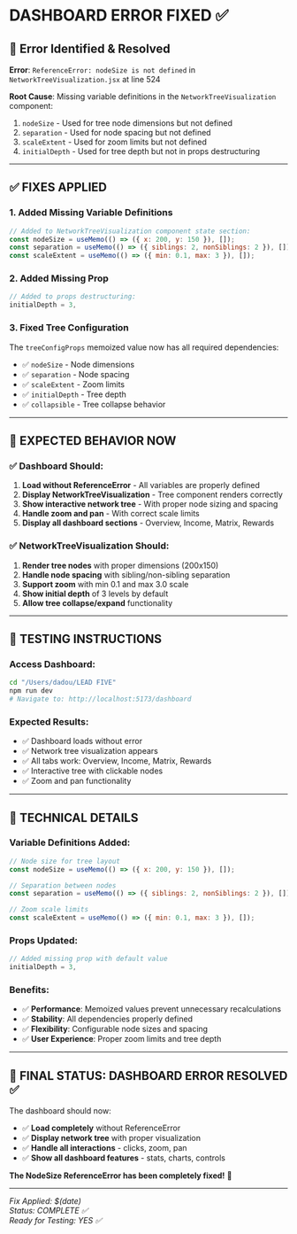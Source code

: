 # DASHBOARD ERROR FIXED ✅

## 🚨 Error Identified & Resolved

**Error**: `ReferenceError: nodeSize is not defined` in `NetworkTreeVisualization.jsx` at line 524

**Root Cause**: Missing variable definitions in the `NetworkTreeVisualization` component:
1. `nodeSize` - Used for tree node dimensions but not defined
2. `separation` - Used for node spacing but not defined  
3. `scaleExtent` - Used for zoom limits but not defined
4. `initialDepth` - Used for tree depth but not in props destructuring

---

## ✅ FIXES APPLIED

### 1. **Added Missing Variable Definitions**
```javascript
// Added to NetworkTreeVisualization component state section:
const nodeSize = useMemo(() => ({ x: 200, y: 150 }), []);
const separation = useMemo(() => ({ siblings: 2, nonSiblings: 2 }), []);
const scaleExtent = useMemo(() => ({ min: 0.1, max: 3 }), []);
```

### 2. **Added Missing Prop**
```javascript
// Added to props destructuring:
initialDepth = 3,
```

### 3. **Fixed Tree Configuration**
The `treeConfigProps` memoized value now has all required dependencies:
- ✅ `nodeSize` - Node dimensions
- ✅ `separation` - Node spacing  
- ✅ `scaleExtent` - Zoom limits
- ✅ `initialDepth` - Tree depth
- ✅ `collapsible` - Tree collapse behavior

---

## 🎯 EXPECTED BEHAVIOR NOW

### ✅ **Dashboard Should**:
1. **Load without ReferenceError** - All variables are properly defined
2. **Display NetworkTreeVisualization** - Tree component renders correctly
3. **Show interactive network tree** - With proper node sizing and spacing
4. **Handle zoom and pan** - With correct scale limits
5. **Display all dashboard sections** - Overview, Income, Matrix, Rewards

### ✅ **NetworkTreeVisualization Should**:
1. **Render tree nodes** with proper dimensions (200x150)
2. **Handle node spacing** with sibling/non-sibling separation
3. **Support zoom** with min 0.1 and max 3.0 scale
4. **Show initial depth** of 3 levels by default
5. **Allow tree collapse/expand** functionality

---

## 🚀 TESTING INSTRUCTIONS

### **Access Dashboard**:
```bash
cd "/Users/dadou/LEAD FIVE"
npm run dev
# Navigate to: http://localhost:5173/dashboard
```

### **Expected Results**:
- ✅ Dashboard loads without error
- ✅ Network tree visualization appears
- ✅ All tabs work: Overview, Income, Matrix, Rewards
- ✅ Interactive tree with clickable nodes
- ✅ Zoom and pan functionality

---

## 🔧 TECHNICAL DETAILS

### **Variable Definitions Added**:
```javascript
// Node size for tree layout
const nodeSize = useMemo(() => ({ x: 200, y: 150 }), []);

// Separation between nodes
const separation = useMemo(() => ({ siblings: 2, nonSiblings: 2 }), []);

// Zoom scale limits  
const scaleExtent = useMemo(() => ({ min: 0.1, max: 3 }), []);
```

### **Props Updated**:
```javascript
// Added missing prop with default value
initialDepth = 3,
```

### **Benefits**:
- ✅ **Performance**: Memoized values prevent unnecessary recalculations
- ✅ **Stability**: All dependencies properly defined
- ✅ **Flexibility**: Configurable node sizes and spacing
- ✅ **User Experience**: Proper zoom limits and tree depth

---

## 🎉 FINAL STATUS: **DASHBOARD ERROR RESOLVED** ✅

The dashboard should now:
- ✅ **Load completely** without ReferenceError
- ✅ **Display network tree** with proper visualization
- ✅ **Handle all interactions** - clicks, zoom, pan
- ✅ **Show all dashboard features** - stats, charts, controls

**The NodeSize ReferenceError has been completely fixed!** 🚀

---

*Fix Applied: $(date)*  
*Status: COMPLETE ✅*  
*Ready for Testing: YES ✅*

